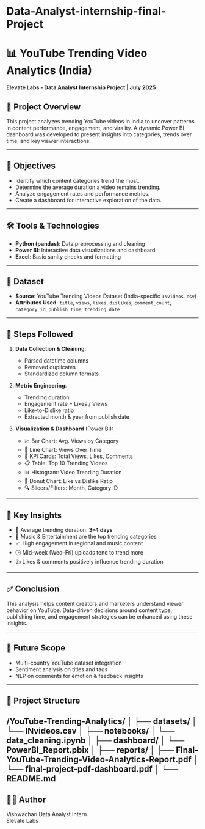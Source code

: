 # Data-Analyst-internship-final-Project

# 📊 YouTube Trending Video Analytics (India)

**Elevate Labs - Data Analyst Internship Project | July 2025**

## 📌 Project Overview

This project analyzes trending YouTube videos in India to uncover patterns in content performance, engagement, and virality. A dynamic Power BI dashboard was developed to present insights into categories, trends over time, and key viewer interactions.

---

## 🧠 Objectives

- Identify which content categories trend the most.
- Determine the average duration a video remains trending.
- Analyze engagement rates and performance metrics.
- Create a dashboard for interactive exploration of the data.

---

## 🛠️ Tools & Technologies

- **Python (pandas)**: Data preprocessing and cleaning
- **Power BI**: Interactive data visualizations and dashboard
- **Excel**: Basic sanity checks and formatting

---

## 🧾 Dataset

- **Source**: YouTube Trending Videos Dataset (India-specific `INvideos.csv`)
- **Attributes Used**: `title`, `views`, `likes`, `dislikes`, `comment_count`, `category_id`, `publish_time`, `trending_date`

---

## 🔄 Steps Followed

1. **Data Collection & Cleaning**:
   - Parsed datetime columns
   - Removed duplicates
   - Standardized column formats

2. **Metric Engineering**:
   - Trending duration
   - Engagement rate = Likes / Views
   - Like-to-Dislike ratio
   - Extracted month & year from publish date

3. **Visualization & Dashboard** (Power BI):
   - 📈 Bar Chart: Avg. Views by Category
   - 📅 Line Chart: Views Over Time
   - 🧮 KPI Cards: Total Views, Likes, Comments
   - 📋 Table: Top 10 Trending Videos
   - 📊 Histogram: Video Trending Duration
   - 🍩 Donut Chart: Like vs Dislike Ratio
   - 🔍 Slicers/Filters: Month, Category ID

---

## 📍 Key Insights

- 📆 Average trending duration: **3–4 days**
- 🎵 Music & Entertainment are the top trending categories
- 📈 High engagement in regional and music content
- 🕒 Mid-week (Wed–Fri) uploads tend to trend more
- 👍 Likes & comments positively influence trending duration

---

## ✅ Conclusion

This analysis helps content creators and marketers understand viewer behavior on YouTube. Data-driven decisions around content type, publishing time, and engagement strategies can be enhanced using these insights.

---

## 🚀 Future Scope

- Multi-country YouTube dataset integration
- Sentiment analysis on titles and tags
- NLP on comments for emotion & feedback insights

---

## 📁 Project Structure
/YouTube-Trending-Analytics/
│
├── datasets/
│ └── INvideos.csv
│
├── notebooks/
│ └── data_cleaning.ipynb
│
├── dashboard/
│ └── PowerBI_Report.pbix
│
├── reports/
│ ├── FInal-YouTube-Trending-Video-Analytics-Report.pdf
│ └── final-project-pdf-dashboard.pdf
│
└── README.md
---

## 🧑‍💻 Author

Vishwachari 
Data Analyst Intern  
Elevate Labs  
